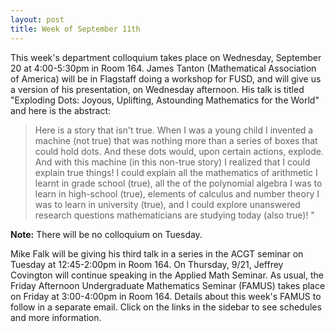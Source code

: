 ```yaml
---
layout: post
title: Week of September 11th
---
```


This week's department colloquium takes place on Wednesday, September 20 at 4:00-5:30pm in Room 164.  James Tanton (Mathematical Association of America) will be in Flagstaff doing a workshop for FUSD, and will give us a version of his presentation, on Wednesday afternoon. His talk is titled "Exploding Dots: Joyous, Uplifting, Astounding Mathematics for the World" and here is the abstract:

>Here is a story that isn't true. When I was a young child I invented a machine (not true) that was nothing more than a series of boxes that could hold dots. And these dots would, upon certain actions, explode. And with this machine (in this non-true story) I realized that I could explain true things! I could explain all the mathematics of arithmetic I learnt in grade school (true), all the of the polynomial algebra I was to learn in high-school (true), elements of calculus and number theory I was to learn in university (true), and I could explore unanswered research questions mathematicians are studying today (also true)! "

**Note:** There will be no colloquium on Tuesday.

Mike Falk will be giving his third talk in a series in the ACGT seminar on Tuesday at 12:45-2:00pm in Room 164. On Thursday, 9/21, Jeffrey Covington will continue speaking in the Applied Math Seminar.  As usual, the Friday Afternoon Undergraduate Mathematics Seminar (FAMUS) takes place on Friday at 3:00-4:00pm in Room 164. Details about this week's FAMUS to follow in a separate email. Click on the links in the sidebar to see schedules and more information.
